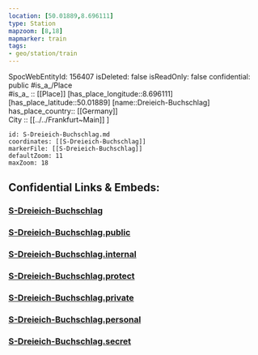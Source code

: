 ```yaml
---
location: [50.01889,8.696111] 
type: Station 
mapzoom: [8,18] 
mapmarker: train 
tags:
- geo/station/train
---
```

SpocWebEntityId: 156407
isDeleted: false
isReadOnly: false
confidential: public
#is_a_/Place  
#is_a_ :: [[Place]] 
[has_place_longitude::8.696111] 
[has_place_latitude::50.01889] 
[name::Dreieich-Buchschlag] 
has_place_country:: [[Germany]]  
City :: [[../../Frankfurt~Main]] ] 


```leaflet
id: S-Dreieich-Buchschlag.md
coordinates: [[S-Dreieich-Buchschlag]] 
markerFile: [[S-Dreieich-Buchschlag]] 
defaultZoom: 11 
maxZoom: 18
```


## Confidential Links & Embeds: 

### [S-Dreieich-Buchschlag](/_Standards/Earth/Continent/Europe/Europe~Central/Germany/Germany~West/Hessen/counties~Hessen/Frankfurt~Main/Stations-FFM~S/S-Dreieich-Buchschlag.md) 

### [S-Dreieich-Buchschlag.public](/_public/Earth/Continent/Europe/Europe~Central/Germany/Germany~West/Hessen/counties~Hessen/Frankfurt~Main/Stations-FFM~S/S-Dreieich-Buchschlag.public.md) 

### [S-Dreieich-Buchschlag.internal](/_internal/Earth/Continent/Europe/Europe~Central/Germany/Germany~West/Hessen/counties~Hessen/Frankfurt~Main/Stations-FFM~S/S-Dreieich-Buchschlag.internal.md) 

### [S-Dreieich-Buchschlag.protect](/_protect/Earth/Continent/Europe/Europe~Central/Germany/Germany~West/Hessen/counties~Hessen/Frankfurt~Main/Stations-FFM~S/S-Dreieich-Buchschlag.protect.md) 

### [S-Dreieich-Buchschlag.private](/_private/Earth/Continent/Europe/Europe~Central/Germany/Germany~West/Hessen/counties~Hessen/Frankfurt~Main/Stations-FFM~S/S-Dreieich-Buchschlag.private.md) 

### [S-Dreieich-Buchschlag.personal](/_personal/Earth/Continent/Europe/Europe~Central/Germany/Germany~West/Hessen/counties~Hessen/Frankfurt~Main/Stations-FFM~S/S-Dreieich-Buchschlag.personal.md) 

### [S-Dreieich-Buchschlag.secret](/_secret/Earth/Continent/Europe/Europe~Central/Germany/Germany~West/Hessen/counties~Hessen/Frankfurt~Main/Stations-FFM~S/S-Dreieich-Buchschlag.secret.md)

